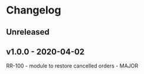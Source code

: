 # Changelog

## Unreleased

## v1.0.0 - 2020-04-02

RR-100 - module to restore cancelled orders - MAJOR
